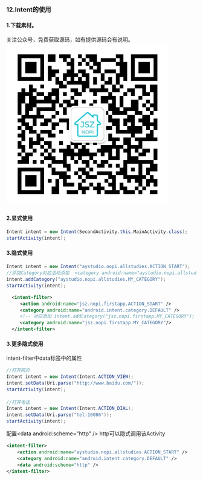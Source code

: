 ### 12.Intent的使用
#### 1.下载素材。
关注公众号，免费获取源码，如有提供源码会有说明。
![title](https://raw.githubusercontent.com/JSZNopi/JSZImage/master/gitnote/2019/10/30/WXCODE-1572446034519.jpeg)

#### 2.显式使用
```java
Intent intent = new Intent(SecondActivity.this,MainActivity.class);
startActivity(intent);
```

#### 3.隐式使用

```java
Intent intent = new Intent("aystudio.nopi.allstudies.ACTION_START");
//添加Category对应活动添加  <category android:name="aystudio.nopi.allstudies.MY_CATEGORY"/>
intent.addCategory("aystudio.nopi.allstudies.MY_CATEGORY");
startActivity(intent);
```

```xml
  <intent-filter>
     <action android:name="jsz.nopi.firstapp.ACTION_START" />
     <category android:name="android.intent.category.DEFAULT" />
     <!-- 对应添加 intent.addCategory("jsz.nopi.firstapp.MY_CATEGORY"); -->
     <category android:name="jsz.nopi.firstapp.MY_CATEGORY"/>
  </intent-filter>

```
#### 3.更多隐式使用
  intent-filter中data标签中的属性

```java
//打开网页
Intent intent = new Intent(Intent.ACTION_VIEW);
intent.setData(Uri.parse("http://www.baidu.com/"));
startActivity(intent);

//打开电话
Intent intent = new Intent(Intent.ACTION_DIAL);
intent.setData(Uri.parse("tel:10086"));
startActivity(intent);
```

配置\<data android:scheme="http" />   http可以隐式调用该Activity
```xml
<intent-filter>
    <action android:name="aystudio.nopi.allstudies.ACTION_START" />
    <category android:name="android.intent.category.DEFAULT" />
    <data android:scheme="http" />
</intent-filter>
```
